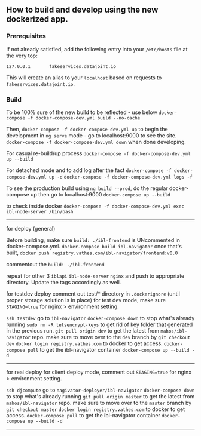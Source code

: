 ## How to build and develop using the new dockerized app.

### Prerequisites

If not already satisfied, add the following entry into your `/etc/hosts` file at the very top:
```
127.0.0.1       fakeservices.datajoint.io
```
This will create an alias to your `localhost` based on requests to `fakeservices.datajoint.io`.

### Build

To be 100% sure of the new build to be reflected - use below
`docker-compose -f docker-compose-dev.yml build --no-cache`

Then,
`docker-compose -f docker-compose-dev.yml up`
to begin the development in `ng serve` mode - go to
localhost:9000 to see the site.
`docker-compose -f docker-compose-dev.yml down`
when done developing.

For casual re-build/up process
`docker-compose -f docker-compose-dev.yml up --build`

For detached mode and to add log after the fact
`docker-compose -f docker-compose-dev.yml up -d`
`docker-compose -f docker-compose-dev.yml logs -f`

To see the production build using `ng build --prod`,
do the regular docker-compose up then go to localhost:9000
`docker-compose up --build`

to check inside docker 
`docker-compose -f docker-compose-dev.yml exec ibl-node-server /bin/bash`

--------------------------------
for deploy (general)

Before building, make sure `build: ./ibl-frontend` is UNcommented in docker-compose.yml.
`docker-compose build ibl-navigator` once that's built,
`docker push registry.vathes.com/ibl-navigator/frontend:v0.0`

commentout the `build: ./ibl-frontend`

repeat for other 3 `iblapi` `ibl-node-server` `nginx` and push to appropriate directory. Update the tags accordingly as well.

for testdev deploy
comment out test/* directory in `.dockerignore` (until proper storage solution is in place)
for test dev mode, make sure `STAGING=true` for nginx > environment setting.

`ssh testdev` go to `ibl-navigator`
`docker-compose down` to stop what's already running
`sudo rm -R letsencrypt-keys` to get rid of key folder that generated in the previous run.
`git pull origin dev` to get the latest from `mahos/ibl-navigator` repo.
make sure to move over to the `dev` branch by `git checkout dev`
`docker login registry.vathes.com` to docker to get access.
`docker-compose pull` to get the ibl-navigator container
`docker-compose up --build -d`

-----------------------------------

for real deploy
for client deploy mode, comment out `STAGING=true` for nginx > environment setting.

`ssh djcompute` go to `nagivator-deployer/ibl-navigator`
`docker-compose down` to stop what's already running
`git pull origin master` to get the latest from `mahos/ibl-navigator` repo.
make sure to move over to the `master` branch by `git checkout master`
`docker login registry.vathes.com` to docker to get access.
`docker-compose pull` to get the ibl-navigator container
`docker-compose up --build -d`

-------------------------------------